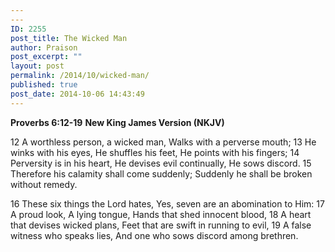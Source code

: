 ```yaml
---
---
ID: 2255
post_title: The Wicked Man
author: Praison
post_excerpt: ""
layout: post
permalink: /2014/10/wicked-man/
published: true
post_date: 2014-10-06 14:43:49
---
```

<strong>Proverbs 6:12-19</strong>
<strong> New King James Version (NKJV)</strong>

12 A worthless person, a wicked man,
Walks with a perverse mouth;
13 He winks with his eyes,
He shuffles his feet,
He points with his fingers;
14 Perversity is in his heart,
He devises evil continually,
He sows discord.
15 Therefore his calamity shall come suddenly;
Suddenly he shall be broken without remedy.

16 These six things the Lord hates,
Yes, seven are an abomination to Him:
17 A proud look,
A lying tongue,
Hands that shed innocent blood,
18 A heart that devises wicked plans,
Feet that are swift in running to evil,
19 A false witness who speaks lies,
And one who sows discord among brethren.